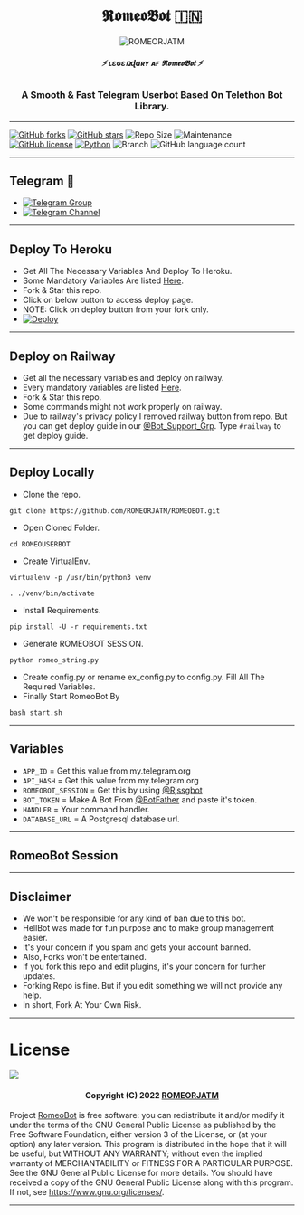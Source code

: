 <h1 align="center">
  <b> 𝕽𝖔𝖒𝖊𝖔𝕭𝖔𝖙 🇮🇳</b>
</h1>

<p align="center">
  <img src="https://telegra.ph/file/59b9eba6a5c7801d287d1.jpg" alt="ROMEORJATM">
</p>

<h6 align="center">
  <b>⚡ ʟɛɢɛռɖaʀʏ ᴀғ 𝕽𝖔𝖒𝖊𝖔𝕭𝖔𝖙 ⚡</b>
</h6>

<h3 align="center">
  <b>A Smooth & Fast Telegram Userbot Based On Telethon Bot Library.</b>
</h3>

------
[![GitHub forks](https://img.shields.io/github/forks/ROMEORJATM/ROMEOBOT?&style=flat-square&logo=github)](https://github.com/ROMEORJATM/ROMEOBOT/fork)
[![GitHub stars](https://img.shields.io/github/stars/ROMEORJATM/ROMEOBOT?&style=flat-square&logo=github)](https://github.com/ROMEORJATM/ROMEOBOT/stargazers)
![Repo Size](https://img.shields.io/github/repo-size/ROMEORJATM/ROMEOBOT?&style=flat-square&logo=github)
![Maintenance](https://img.shields.io/badge/Maintained%3F-yes-green?&style=flat-square)
[![GitHub license](https://img.shields.io/github/license/ROMEORJATM/ROMEOBOT?&style=flat-square&logo=github)](https://github.com/ROMEORJATM/ROMEOBOTt/blob/master/LICENSE)
[![Python](https://img.shields.io/badge/Python-v3.9-blue)](https://www.python.org/)
![Branch](https://img.shields.io/badge/Branch-Master-orange)
![GitHub language count](https://img.shields.io/github/languages/count/ROMEORJATM/ROMEOBOT?color=Pink&label=Language&style=flat-square)

------
## Telegram 🏪
- [![Telegram Group](https://img.shields.io/badge/Telegram-Group-brightgreen)](https://t.me/Bot_Support_Grp)
- [![Telegram Channel](https://img.shields.io/badge/Telegram-Channel-brightgreen)](https://t.me/Bot_Updates_Chnl)

------
## Deploy To Heroku
- Get All The Necessary Variables And Deploy To Heroku.
- Some Mandatory Variables Are listed [Here](#Variables).
- Fork & Star this repo.
- Click on below button to access deploy page.
- NOTE: Click on deploy button from your fork only.
- [![Deploy](https://www.herokucdn.com/deploy/button.svg)](https://heroku.com/deploy)

------
## Deploy on Railway
- Get all the necessary variables and deploy on railway.
- Every mandatory variables are listed [Here](#Variables).
- Fork & Star this repo.
- Some commands might not work properly on railway.
- Due to railway's privacy policy I removed railway button from repo. But you can get deploy guide in our [@Bot_Support_Grp](https://t.me/Bot_Support_Grp). Type `#railway` to get deploy guide.

------
## Deploy Locally

- Clone the repo. 

`git clone https://github.com/ROMEORJATM/ROMEOBOT.git`
- Open Cloned Folder.

`cd ROMEOUSERBOT`
- Create VirtualEnv.

`virtualenv -p /usr/bin/python3 venv`

`. ./venv/bin/activate`
- Install Requirements.

`pip install -U -r requirements.txt`
- Generate ROMEOBOT SESSION.

`python romeo_string.py`
- Create config.py or rename ex_config.py to config.py. Fill All The Required Variables.
- Finally Start RomeoBot By

`bash start.sh`

------
## Variables

- `APP_ID`  =  Get this value from my.telegram.org
- `API_HASH`  =  Get this value from my.telegram.org
- `ROMEOBOT_SESSION`  =  Get this by using [@Rjssgbot](https://t.me/Rjssgbot)
- `BOT_TOKEN`  =  Make A Bot From [@BotFather](https://t.me/botfather) and paste it's token.
- `HANDLER`  =  Your command handler.
- `DATABASE_URL`  =  A Postgresql database url.

------
## RomeoBot Session


------
## Disclaimer
- We won't be responsible for any kind of ban due to this bot.
- HellBot was made for fun purpose and to make group management easier.
- It's your concern if you spam and gets your account banned.
- Also, Forks won't be entertained.
- If you fork this repo and edit plugins, it's your concern for further updates.
- Forking Repo is fine. But if you edit something we will not provide any help.
- In short, Fork At Your Own Risk.

------
# License

![](https://www.gnu.org/graphics/gplv3-or-later.png)

<h4 align="center">Copyright (C) 2022 <a href="https://github.com/ROMEORJATM">ROMEORJATM</a></h4>

Project [RomeoBot](https://github.com/ROMEORJATM/ROMEOBOT) is free software: you can redistribute it and/or modify
it under the terms of the GNU General Public License as published by
the Free Software Foundation, either version 3 of the License, or
(at your option) any later version.
This program is distributed in the hope that it will be useful,
but WITHOUT ANY WARRANTY; without even the implied warranty of
MERCHANTABILITY or FITNESS FOR A PARTICULAR PURPOSE.  See the
GNU General Public License for more details.
You should have received a copy of the GNU General Public License
along with this program. If not, see <https://www.gnu.org/licenses/>.

------
